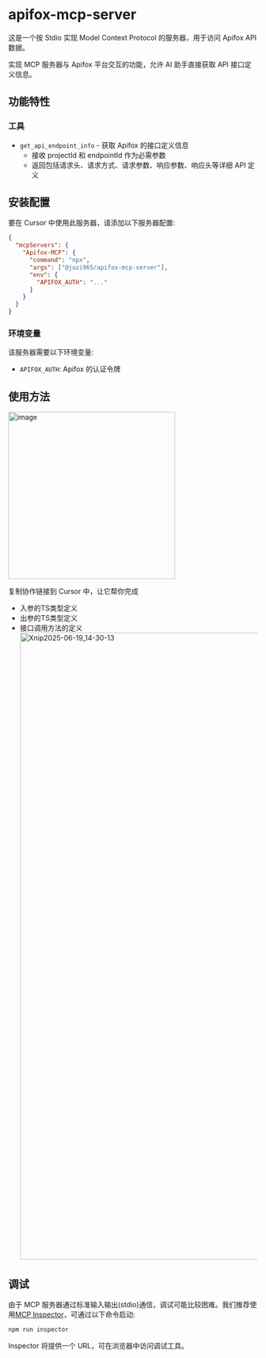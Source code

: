 # apifox-mcp-server

这是一个按 Stdio 实现 Model Context Protocol 的服务器，用于访问 Apifox API 数据。

实现 MCP 服务器与 Apifox 平台交互的功能，允许 AI 助手直接获取 API 接口定义信息。

## 功能特性

### 工具

- `get_api_endpoint_info` - 获取 Apifox 的接口定义信息
  - 接收 projectId 和 endpointId 作为必需参数
  - 返回包括请求头、请求方式、请求参数、响应参数、响应头等详细 API 定义

## 安装配置

要在 Cursor 中使用此服务器，请添加以下服务器配置:

```json
{
  "mcpServers": {
    "Apifox-MCP": {
      "command": "npx",
      "args": ["@juzi965/apifox-mcp-server"],
      "env": {
        "APIFOX_AUTH": "..."
      }
    }
  }
}
```

### 环境变量

该服务器需要以下环境变量:

- `APIFOX_AUTH`: Apifox 的认证令牌

## 使用方法
<img width="337" alt="image" src="https://github.com/user-attachments/assets/9688b499-7774-4f06-bfa0-d4f80412156e" />

复制协作链接到 Cursor 中，让它帮你完成
- 入参的TS类型定义
- 出参的TS类型定义
- 接口调用方法的定义
  <img width="1264" alt="Xnip2025-06-19_14-30-13" src="https://github.com/user-attachments/assets/801002bb-c529-47e7-b52c-a6f909bbcd10" />


## 调试

由于 MCP 服务器通过标准输入输出(stdio)通信，调试可能比较困难。我们推荐使用[MCP Inspector](https://github.com/modelcontextprotocol/inspector)，可通过以下命令启动:

```bash
npm run inspector
```

Inspector 将提供一个 URL，可在浏览器中访问调试工具。
